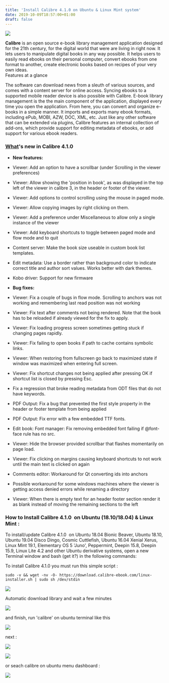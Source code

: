```yaml
---
title: 'Install Calibre 4.1.0 on Ubuntu & Linux Mint system'
date: 2019-10-09T18:57:00+01:00
draft: false
---
```


[![](https://1.bp.blogspot.com/-QJwrPztpo6E/XZ4d6FzYVaI/AAAAAAAAMsg/A3YQtUqoRyItc91P17__aJx4NAe_o374gCLcBGAsYHQ/s400/cal_home.png)](https://1.bp.blogspot.com/-QJwrPztpo6E/XZ4d6FzYVaI/AAAAAAAAMsg/A3YQtUqoRyItc91P17__aJx4NAe_o374gCLcBGAsYHQ/s1600/cal_home.png)

  
**Calibre** is an open source e-book library management application designed for the 21th century, for the digital world that were are living in right now. It lets users to manipulate digital books in any way possible. It helps users to easily read ebooks on their personal computer, convert ebooks from one format to another, create electronic books based on recipes of your very own ideas.  
Features at a glance  
  
The software can download news from a sleuth of various sources, and comes with a content server for online access. Syncing ebooks to a supported mobile reader device is also possible with Calibre. E-book library management is the the main component of the application, displayed every time you open the application. From here, you can convert and organize e-books in a simple manner. It imports and exports many ebook formats, including ePub, MOBI, AZW, DOC, XML, etc. Just like any other software that can be extended via plugins, Calibre features an internal collection of add-ons, which provide support for editing metadata of ebooks, or add support for various ebook readers.  

  

### [What](https://calibre-ebook.com/whats-new)'s new in Calibre 4.1.0

*   **New features:**
*   Viewer: Add an option to have a scrollbar (under Scrolling in the viewer preferences)
*   Viewer: Allow showing the 'position in book', as was displayed in the top left of the viewer in calibre 3, in the header or footer of the viewer.
*   Viewer: Add options to control scrolling using the mouse in paged mode.
*   Viewer: Allow copying images by right clicking on them.
*   Viewer: Add a preference under Miscellaneous to allow only a single instance of the viewer
*   Viewer: Add keyboard shortcuts to toggle between paged mode and flow mode and to quit
*   Content server: Make the book size useable in custom book list templates.
*   Edit metadata: Use a border rather than background color to indicate correct title and author sort values. Works better with dark themes.
*   Kobo driver: Support for new firmware

*   **Bug fixes:**
*   Viewer: Fix a couple of bugs in flow mode. Scrolling to anchors was not working and remembering last read position was not working
*   Viewer: Fix text after comments not being rendered. Note that the book has to be reloaded if already viewed for the fix to apply.
*   Viewer: Fix loading progress screen sometimes getting stuck if changing pages rapidly.
*   Viewer: Fix failing to open books if path to cache contains symbolic links.
*   Viewer: When restoring from fullscreen go back to maximized state if window was maximized when entering full screen.
*   Viewer: Fix shortcut changes not being applied after pressing OK if shortcut list is closed by pressing Esc.
*   Fix a regression that broke reading metadata from ODT files that do not have keywords.
*   PDF Output: Fix a bug that prevented the first style property in the header or footer template from being applied
*   PDF Output: Fix error with a few embedded TTF fonts.
*   Edit book: Font manager: Fix removing embedded font failing if @font-face rule has no src.
*   Viewer: Hide the browser provided scrollbar that flashes momentarily on page load.
*   Viewer: Fix clicking on margins causing keyboard shortcuts to not work until the main text is clicked on again
*   Comments editor: Workaround for Qt converting ids into anchors
*   Possible workaround for some windows machines where the viewer is getting access denied errors while renaming a directory
*   Viewer: When there is empty text for an header footer section render it as blank instead of moving the remaining sections to the left

  

### How to Install Calibre 4.1.0  on Ubuntu (18.10/18.04) & Linux Mint :

To install/update Calibre 4.1.0  on Ubuntu 18.04 Bionic Beaver, Ubuntu 18.10, Ubuntu 19.04 Disco Dingo, Cosmic Cuttlefish, Ubuntu 16.04 Xenial Xerus, Linux Mint 19.1, Elementary OS 5 'Juno', Peppermint, Deepin 15.8, Deepin 15.9, Linux Lite 4.2 and other Ubuntu derivative systems, open a new Terminal window and bash (get it?) in the following commands:  
  
To install Calibre 4.1.0 you must run this simple script :  
```
sudo -v && wget -nv -O- https://download.calibre-ebook.com/linux-installer.sh | sudo sh /dev/stdin
```

[![](https://1.bp.blogspot.com/-0fIrQZVpQo0/XZ4d6eBbkiI/AAAAAAAAMsk/Tm-irhvgx2gbD5xGdUU8FYevbtXell3zgCLcBGAsYHQ/s400/callibre1.png)](https://1.bp.blogspot.com/-0fIrQZVpQo0/XZ4d6eBbkiI/AAAAAAAAMsk/Tm-irhvgx2gbD5xGdUU8FYevbtXell3zgCLcBGAsYHQ/s1600/callibre1.png)

  
Automatic download library and wait a few minutes  
  

[![](https://1.bp.blogspot.com/-sz-EWjCH1HU/XZ4d6jCQ6hI/AAAAAAAAMso/eA-toc78QSEnrDzpPuotF7CBVZZULzzPgCLcBGAsYHQ/s400/callibre2.png)](https://1.bp.blogspot.com/-sz-EWjCH1HU/XZ4d6jCQ6hI/AAAAAAAAMso/eA-toc78QSEnrDzpPuotF7CBVZZULzzPgCLcBGAsYHQ/s1600/callibre2.png)

  
and finish, run 'calibre' on ubuntu terminal like this  
  

[![](https://1.bp.blogspot.com/-pS5A5AthM28/XZ4d5BXJV0I/AAAAAAAAMsU/cJD6FBIhCxoh6omqaLQHx1Cn2M79vAnuwCLcBGAsYHQ/s400/cal1.png)](https://1.bp.blogspot.com/-pS5A5AthM28/XZ4d5BXJV0I/AAAAAAAAMsU/cJD6FBIhCxoh6omqaLQHx1Cn2M79vAnuwCLcBGAsYHQ/s1600/cal1.png)

  
next :  
  

[![](https://1.bp.blogspot.com/-b6ZDYpRMZFU/XZ4d5CXfvDI/AAAAAAAAMsY/GwaNnKpO608tKtcHb4jkldO9FysKQtcbwCLcBGAsYHQ/s400/cal2.png)](https://1.bp.blogspot.com/-b6ZDYpRMZFU/XZ4d5CXfvDI/AAAAAAAAMsY/GwaNnKpO608tKtcHb4jkldO9FysKQtcbwCLcBGAsYHQ/s1600/cal2.png)

[![](https://1.bp.blogspot.com/-mcuU6PS4wF4/XZ4d5N13JoI/AAAAAAAAMsc/W_MtOAinc104EQvRvJwggOmrcgb-ZlykACLcBGAsYHQ/s400/cal3.png)](https://1.bp.blogspot.com/-mcuU6PS4wF4/XZ4d5N13JoI/AAAAAAAAMsc/W_MtOAinc104EQvRvJwggOmrcgb-ZlykACLcBGAsYHQ/s1600/cal3.png)

  
or seach calibre on ubuntu menu dashboard :  
  

[![](https://1.bp.blogspot.com/-Tij4P036cjc/XZ4d7IUAlCI/AAAAAAAAMss/RBnoDA6S054qZHXUhCuMErT2uq-qDm7vgCLcBGAsYHQ/s400/callibre3.png)](https://1.bp.blogspot.com/-Tij4P036cjc/XZ4d7IUAlCI/AAAAAAAAMss/RBnoDA6S054qZHXUhCuMErT2uq-qDm7vgCLcBGAsYHQ/s1600/callibre3.png)